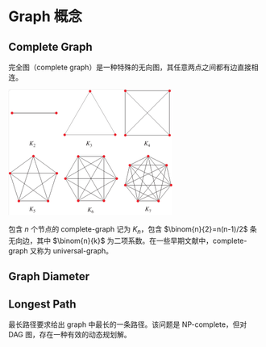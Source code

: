 # Graph 概念

## Complete Graph

完全图（complete graph）是一种特殊的无向图，其任意两点之间都有边直接相连。

<img src="./images/image-20240821100520325.png" alt="image-20240821100520325" style="zoom:50%;" />

包含 $n$ 个节点的 complete-graph 记为 $K_n$，包含 $\binom{n}{2}=n(n-1)/2$ 条无向边，其中 $\binom{n}{k}$ 为二项系数。在一些早期文献中，complete-graph 又称为 universal-graph。

## Graph Diameter

## Longest Path

最长路径要求给出 graph 中最长的一条路径。该问题是 NP-complete，但对 DAG 图，存在一种有效的动态规划解。

